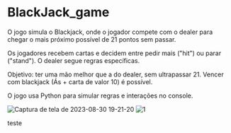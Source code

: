 # BlackJack_game
O jogo simula o Blackjack, onde o jogador compete com o dealer para chegar o mais próximo possível de 21 pontos sem passar.

Os jogadores recebem cartas e decidem entre pedir mais ("hit") ou parar ("stand"). O dealer segue regras específicas.

Objetivo: ter uma mão melhor que a do dealer, sem ultrapassar 21. Vencer com blackjack (Ás + carta de valor 10) é possível.

O jogo usa Python para simular regras e interações no console.


![Captura de tela de 2023-08-30 19-21-20](https://github.com/nojirilucas/BlackJack_game/assets/103136574/849148a1-3c9b-47d6-b51a-515c1a7f7a14)
![1](https://github.com/nojirilucas/BlackJack_game/assets/103136574/5f020dd1-803d-49c8-bf95-c0c654097957)

<i class="fa-duotone fa-card-spade fa-beat-fade fa-xs" style="--fa-primary-color: #000000; --fa-secondary-color: #ffffff;"></i>
teste
